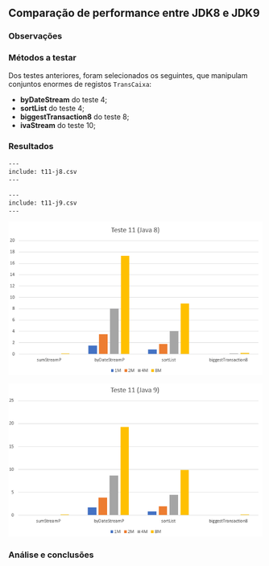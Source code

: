 ## Comparação de performance entre JDK8 e JDK9

### Observações

### Métodos a testar

Dos testes anteriores, foram selecionados os seguintes, que manipulam
conjuntos enormes de registos `TransCaixa`:

 - **byDateStream** do teste 4;
 - **sortList** do teste 4;
 - **biggestTransaction8** do teste 8;
 - **ivaStream** do teste 10;


### Resultados

```table
---
include: t11-j8.csv
---
```



```table
---
include: t11-j9.csv
---
```

![Representação gráfica destes resultados (Java 8)](charts/t11-java8-2.PNG)

![Representação gráfica destes resultados (Java 9)](charts/t11-java9-2.PNG)



### Análise e conclusões

